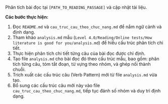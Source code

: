 Phân tích bài đọc tại `[PATH_TO_READING_PASSAGE]` và cập nhật tài liệu.

**Các bước thực hiện:**
1. Đọc `README.md` và `cau_truc_cau_theo_chuc_nang.md` để nắm ngữ cảnh và định dạng.
2. Tham khảo `analysis.md` mẫu (`Level 4.0/Reading/Online tests/How literature is good for you/analysis.md`) để hiểu cấu trúc phân tích chi tiết.
3. Thực hiện phân tích chi tiết từng câu của bài đọc được chỉ định.
4. Tạo file `analysis.md` cho bài đọc đó theo cấu trúc mẫu, bao gồm: phân tích từng câu, tóm tắt đoạn, từ vựng theo nhóm, và ghép nối thành chuỗi.
5. Trích xuất các cấu trúc câu (Verb Pattern) mới từ file `analysis.md` vừa tạo.
6. Bổ sung các cấu trúc câu mới này vào file `cau_truc_cau_theo_chuc_nang.md`, tiếp tục đánh số nhóm và duy trì định dạng.